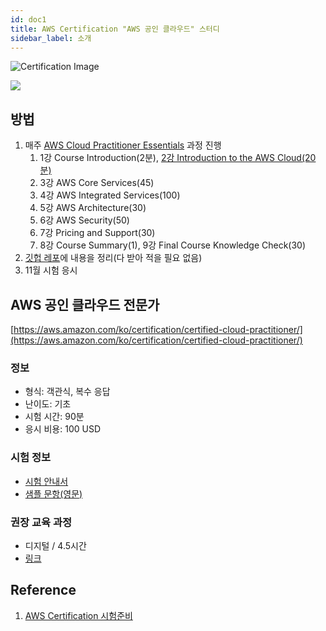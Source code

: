 ```yaml
---
id: doc1
title: AWS Certification "AWS 공인 클라우드" 스터디
sidebar_label: 소개
---
```


![Certification Image](https://d1.awsstatic.com/Train%20&%20Cert/Certification%20Page%20Images/AWS-Certification-Current-Roadmap-May2019.36b629c3b9be6da400a13e6cf1a4f9f4ef680f70.png)

![](https://d1.awsstatic.com/Train%20&%20Cert/Learning%20Paths/path_cloud-practitioner.f6af19450cdb7da0f040c48e2804592b2d959c9b.png)

## 방법

1. 매주 [AWS Cloud Practitioner Essentials](https://www.aws.training/Details/Curriculum?id=27076) 과정 진행
    1. 1강 Course Introduction(2분), [2강 Introduction to the AWS Cloud(20분)](2강/doc2)
    2. 3강 AWS Core Services(45)
    3. 4강 AWS Integrated Services(100)
    4. 5강 AWS Architecture(30)
    5. 6강 AWS Security(50)
    6. 7강 Pricing and Support(30)
    7. 8강 Course Summary(1), 9강 Final Course Knowledge Check(30)
2. [깃헙 레포](https://github.com/AUSG/aws-certification-study)에 내용을 정리(다 받아 적을 필요 없음)
3. 11월 시험 응시

## AWS 공인 클라우드 전문가

[https://aws.amazon.com/ko/certification/certified-cloud-practitioner/](https://aws.amazon.com/ko/certification/certified-cloud-practitioner/)

### 정보

- 형식: 객관식, 복수 응답
- 난이도: 기초
- 시험 시간:  90분
- 응시 비용: 100 USD

### 시험 정보

- [시험 안내서](https://d1.awsstatic.com/training-and-certification/Docs%20-%20Cloud%20Practitioner/AWS_Certified_Cloud_Practitioner-Exam_Guide_EN_v1.6.pdf)
- [샘플 문항(영문)](https://d1.awsstatic.com/training-and-certification/Docs%20-%20Cloud%20Practitioner/AWS%20Certified%20Cloud%20Practioner_Sample%20Questions_v1.1_FINAL.PDF)

### 권장 교육 과정

- 디지털 / 4.5시간
- [링크](https://www.aws.training/learningobject/curriculum?id=27076)

## Reference
1. [AWS Certification 시험준비](https://aws.amazon.com/ko/certification/certification-prep/)
